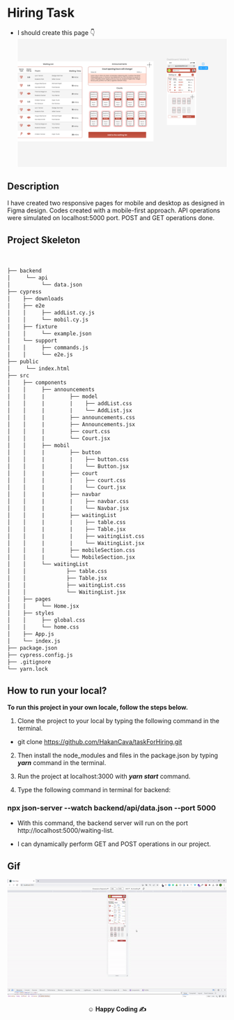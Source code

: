 # Hiring Task
* I should create this page 👇
![Alt text](Task.png)
## Description
I have created two responsive pages for mobile and desktop as designed in Figma design. Codes created with a mobile-first approach. API operations were simulated on localhost:5000 port. POST and GET operations done. 

## Project Skeleton

```


├── backend
│     └── api
│          └── data.json
├── cypress
│    ├── downloads  
│    ├── e2e
│    │     ├── addList.cy.js
│    │     └── mobil.cy.js
│    ├── fixture
│    │     └── example.json
│    └── support
│    │     ├── commands.js
│    │     └── e2e.js
├── public
│     └── index.html
├── src
│    ├── components
│    │     ├── announcements
│    │     |        ├── model
│    │     |        |    ├── addList.css
│    │     |        |    └── AddList.jsx
│    │     |        ├── announcements.css
│    │     |        ├── Announcements.jsx
│    │     |        ├── court.css
│    │     |        └── Court.jsx
│    │     ├── mobil
│    │     |        ├── button
│    │     |        |    ├── button.css
│    │     |        |    └── Button.jsx
│    │     |        ├── court
│    │     |        |    ├── court.css
│    │     |        |    └── Court.jsx
│    │     |        ├── navbar
│    │     |        |    ├── navbar.css
│    │     |        |    └── Navbar.jsx
│    │     |        ├── waitingList
│    │     |        |    ├── table.css
│    │     |        |    ├── Table.jsx
│    │     |        |    ├── waitingList.css
│    │     |        |    └── WaitingList.jsx
│    │     |        ├── mobileSection.css
│    │     |        └── MobileSection.jsx
│    │     └── waitingList
│    │             ├── table.css
│    │             ├── Table.jsx
│    │             ├── waitingList.css
│    │             └── WaitingList.jsx
│    ├── pages
│    │     └── Home.jsx
│    ├── styles
│    │     ├── global.css
│    │     └── home.css
│    ├── App.js
│    └── index.js
├── package.json
├── cypress.config.js
├── .gitignore
└── yarn.lock
```

## How to run your local?

__To run this project in your own locale, follow the steps below.__

1. Clone the project to your local by typing the following command in the terminal.

- git clone https://github.com/HakanCava/taskForHiring.git

2. Then install the node_modules and files in the package.json by typing __*yarn*__ command in the terminal.

3. Run the project at localhost:3000 with __*yarn start*__ command.

4. Type the following command in terminal for backend:

### npx json-server --watch backend/api/data.json --port 5000
- With this command, the backend server will run on the port http://localhost:5000/waiting-list.

- I can dynamically perform GET and POST operations in our project.

## Gif

![Alt text](hiringtask.gif)

**<p align="center">&#9786; Happy Coding &#9997;</p>**